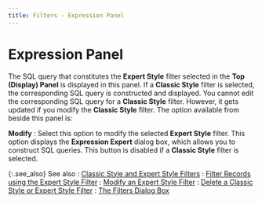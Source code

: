 ```yaml
---
title: Filters - Expression Panel
---
```


# Expression Panel


The SQL query that constitutes the **Expert 
 Style** filter selected in the **Top 
 (Display) Panel** is displayed in this panel. If a **Classic 
 Style** filter is selected, the corresponding SQL query is constructed  and displayed. You cannot edit the corresponding SQL query for a **Classic Style** filter. However, it gets  updated if you modify the **Classic Style**  filter. The option available from beside this panel is:


**Modify**
: Select this option to modify the selected **Expert Style** filter. This option displays  the **Expression Expert** dialog box,  which allows you to construct SQL queries. This button is disabled if  a **Classic Style** filter is selected.


{:.see_also}
See also
: [Classic  Style and Expert Style Filters]({{site.wwe_baseurl}}/misc/classic_style_and_expert_style_filters_filters_dialog_box.html)
: [Filter  Records using the Expert Style Filter]({{site.wwe_baseurl}}/everest-client/ui/browsers/options/filter/expert/filter_records_using_the_expert_style_filter.html)
: [Modify  an Expert Style Filter]({{site.wwe_baseurl}}/misc/modify_an_expert_style_filter.html)
: [Delete  a Classic Style or Expert Style Filter]({{site.wwe_baseurl}}/misc/delete_a_classic_style_or_expert_style_filter.html)
: [The Filters  Dialog Box]({{site.wwe_baseurl}}/misc/the_filters_dialog_box.html)
